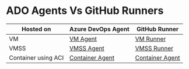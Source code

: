 # ADO Agents Vs GitHub Runners

| Hosted on | Azure DevOps Agent | GitHub Runner|
|-----------|--------------|--------------------|
| VM | [VM Agent](https://github.com/pathways2learn/DevOpsGitHub/tree/main/01-VM) | [VM Runner]() |
| VMSS | [VMSS Agent](https://github.com/pathways2learn/DevOpsGitHub/tree/main/02-VMSS) | [VMSS Runner]() |
| Container using ACI | [Container Agent](https://github.com/pathways2learn/DevOpsGitHub/tree/main/03-Container) | [Container Agent]()|
